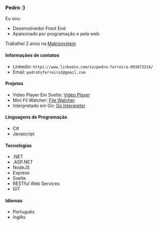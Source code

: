### Pedro :)

Eu sou: 

 - Desenvolvedor Front End
 - Apaixonado por programação e pela web

Trabalhei 2 anos na [Makrosystem](https://makrosystem.com.br/makro-system/?gad_source=1&gclid=CjwKCAjwuJ2xBhA3EiwAMVjkVP07RQGbbYxNq0xkbMrqpZmGDKx7lbSwHtiHNSppmm-l7aAGC9Wq-BoCykoQAvD_BwE)

#### Informações de contatos

- Linkedin: `https://www.linkedin.com/in/pedro-ferreira-993873214/`
- Email: `pedrohsferreira1@gmail.com`

#### Projetos

- Video Player Em Svelte: [Video Player](https://video-player-rouge-eight.vercel.app/)
- Mini Fil Watcher: [File Watcher](https://github.com/pedroferreira37/simple-file-watcher/blob/master/index.js)
- Interpretado em Go: [Go Interpreter](https://github.com/pedroferreira37/go-interpreter)

#### Linguagens de Programação

 - C#
 - Javascript
  
#### Tecnologias

 - .NET
 - .ASP.NET
 - NodeJS
 - Express
 - Svelte
 - RESTful Web Services
 - GIT
  

#### Idiomas

- Português
- Inglês
  
